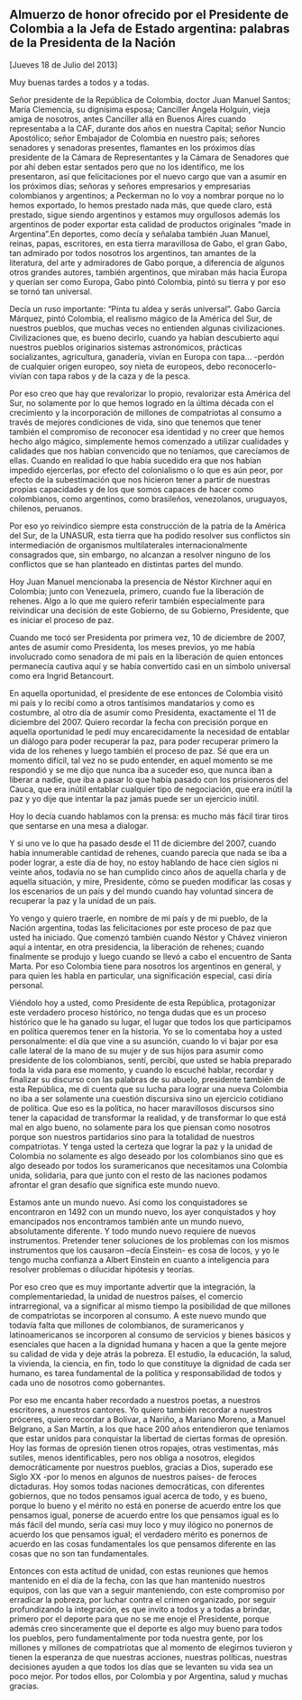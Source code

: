 Almuerzo de honor ofrecido por el Presidente de Colombia a la Jefa de Estado argentina: palabras de la Presidenta de la Nación
------------------------------------------------------------------------------------------------------------------------------

[Jueves 18 de Julio del 2013]

Muy buenas tardes a todos y a todas.

Señor presidente de la República de Colombia, doctor Juan Manuel Santos;
María Clemencia, su dignísima esposa; Canciller Ángela Holguín, vieja
amiga de nosotros, antes Canciller allá en Buenos Aires cuando
representaba a la CAF, durante dos años en nuestra Capital; señor Nuncio
Apostólico; señor Embajador de Colombia en nuestro país; señores
senadores y senadoras presentes, flamantes en los próximos días
presidente de la Cámara de Representantes y la Cámara de Senadores que
por ahí deben estar sentados pero que no los identifico, me los
presentaron, así que felicitaciones por el nuevo cargo que van a asumir
en los próximos días; señoras y señores empresarios y empresarias
colombianos y argentinos; a Peckerman no lo voy a nombrar porque no lo
hemos exportado, lo hemos prestado nada más, que quede claro, está
prestado, sigue siendo argentinos y estamos muy orgullosos además los
argentinos de poder exportar esta calidad de productos originales “made
in Argentina”.En deportes, como decía y señalaba también Juan Manuel,
reinas, papas, escritores, en esta tierra maravillosa de Gabo, el gran
Gabo, tan admirado por todos nosotros los argentinos, tan amantes de la
literatura, del arte y admiradores de Gabo porque, a diferencia de
algunos otros grandes autores, también argentinos, que miraban más hacia
Europa y querían ser como Europa, Gabo pintó Colombia, pintó su tierra y
por eso se tornó tan universal.

Decía un ruso importante: “Pinta tu aldea y serás universal”. Gabo
García Márquez, pintó Colombia, el realismo mágico de la América del
Sur, de nuestros pueblos, que muchas veces no entienden algunas
civilizaciones. Civilizaciones que, es bueno decirlo, cuando ya habían
descubierto aquí nuestros pueblos originarios sistemas astronómicos,
prácticas socializantes, agricultura, ganadería, vivían en Europa con
tapa… -perdón de cualquier origen europeo, soy nieta de europeos, debo
reconocerlo- vivían con tapa rabos y de la caza y de la pesca.

Por eso creo que hay que revalorizar lo propio, revalorizar esta América
del Sur, no solamente por lo que hemos logrado en la última década con
el crecimiento y la incorporación de millones de compatriotas al consumo
a través de mejores condiciones de vida, sino que tenemos que tener
también el compromiso de reconocer esa identidad y no creer que hemos
hecho algo mágico, simplemente hemos comenzado a utilizar cualidades y
calidades que nos habían convencido que no teníamos, que carecíamos de
ellas. Cuando en realidad lo que había sucedido era que nos habían
impedido ejercerlas, por efecto del colonialismo o lo que es aún peor,
por efecto de la subestimación que nos hicieron tener a partir de
nuestras propias capacidades y de los que somos capaces de hacer como
colombianos, como argentinos, como brasileños, venezolanos, uruguayos,
chilenos, peruanos.

Por eso yo reivindico siempre esta construcción de la patria de la
América del Sur, de la UNASUR, esta tierra que ha podido resolver sus
conflictos sin intermediación de organismos multilaterales
internacionalmente consagrados que, sin embargo, no alcanzan a resolver
ninguno de los conflictos que se han planteado en distintas partes del
mundo.

Hoy Juan Manuel mencionaba la presencia de Néstor Kirchner aquí en
Colombia; junto con Venezuela, primero, cuando fue la liberación de
rehenes. Algo a lo que me quiero referir también especialmente para
reivindicar una decisión de este Gobierno, de su Gobierno, Presidente,
que es iniciar el proceso de paz.

Cuando me tocó ser Presidenta por primera vez, 10 de diciembre de 2007,
antes de asumir como Presidenta, los meses previos, yo me había
involucrado como senadora de mi país en la liberación de quien entonces
permanecía cautiva aquí y se había convertido casi en un símbolo
universal como era Ingrid Betancourt.

En aquella oportunidad, el presidente de ese entonces de Colombia visitó
mi país y lo recibí como a otros tantísimos mandatarios y como es
costumbre, al otro día de asumir como Presidenta, exactamente el 11 de
diciembre del 2007. Quiero recordar la fecha con precisión porque en
aquella oportunidad le pedí muy encarecidamente la necesidad de entablar
un diálogo para poder recuperar la paz, para poder recuperar primero la
vida de los rehenes y luego también el proceso de paz. Sé que era un
momento difícil, tal vez no se pudo entender, en aquel momento se me
respondió y se me dijo que nunca iba a suceder eso, que nunca iban a
liberar a nadie, que iba a pasar lo que había pasado con los prisioneros
del Cauca, que era inútil entablar cualquier tipo de negociación, que
era inútil la paz y yo dije que intentar la paz jamás puede ser un
ejercicio inútil.

Hoy lo decía cuando hablamos con la prensa: es mucho más fácil tirar
tiros que sentarse en una mesa a dialogar.

Y si uno ve lo que ha pasado desde el 11 de diciembre del 2007, cuando
había innumerable cantidad de rehenes, cuando parecía que nada se iba a
poder lograr, a este día de hoy, no estoy hablando de hace cien siglos
ni veinte años, todavía no se han cumplido cinco años de aquella charla
y de aquella situación, y mire, Presidente, cómo se pueden modificar las
cosas y los escenarios de un país y del mundo cuando hay voluntad
sincera de recuperar la paz y la unidad de un país.

Yo vengo y quiero traerle, en nombre de mi país y de mi pueblo, de la
Nación argentina, todas las felicitaciones por este proceso de paz que
usted ha iniciado. Que comenzó también cuando Néstor y Chávez vinieron
aquí a intentar, en otra presidencia, la liberación de rehenes; cuando
finalmente se produjo y luego cuando se llevó a cabo el encuentro de
Santa Marta. Por eso Colombia tiene para nosotros los argentinos en
general, y para quien les habla en particular, una significación
especial, casi diría personal.

Viéndolo hoy a usted, como Presidente de esta República, protagonizar
este verdadero proceso histórico, no tenga dudas que es un proceso
histórico que le ha ganado su lugar, el lugar que todos los que
participamos en política queremos tener en la historia. Yo se lo
comentaba hoy a usted personalmente: el día que vine a su asunción,
cuando lo vi bajar por esa calle lateral de la mano de su mujer y de sus
hijos para asumir como presidente de los colombianos, sentí, percibí,
que usted se había preparado toda la vida para ese momento, y cuando lo
escuché hablar, recordar y finalizar su discurso con las palabras de su
abuelo, presidente también de esta República, me di cuenta que su lucha
para lograr una nueva Colombia no iba a ser solamente una cuestión
discursiva sino un ejercicio cotidiano de política. Que eso es la
política, no hacer maravillosos discursos sino tener la capacidad de
transformar la realidad, y de transformar lo que está mal en algo bueno,
no solamente para los que piensan como nosotros porque son nuestros
partidarios sino para la totalidad de nuestros compatriotas. Y tenga
usted la certeza que lograr la paz y la unidad de Colombia no solamente
es algo deseado por los colombianos sino que es algo deseado por todos
los suramericanos que necesitamos una Colombia unida, solidaria, para
que junto con el resto de las naciones podamos afrontar el gran desafío
que significa este mundo nuevo.

Estamos ante un mundo nuevo. Así como los conquistadores se encontraron
en 1492 con un mundo nuevo, los ayer conquistados y hoy emancipados nos
encontramos también ante un mundo nuevo, absolutamente diferente. Y todo
mundo nuevo requiere de nuevos instrumentos. Pretender tener soluciones
de los problemas con los mismos instrumentos que los causaron –decía
Einstein- es cosa de locos, y yo le tengo mucha confianza a Albert
Einstein en cuanto a inteligencia para resolver problemas o dilucidar
hipótesis y teorías.

Por eso creo que es muy importante advertir que la integración, la
complementariedad, la unidad de nuestros países, el comercio
intrarregional, va a significar al mismo tiempo la posibilidad de que
millones de compatriotas se incorporen al consumo. A este nuevo mundo
que todavía falta que millones de colombianos, de suramericanos y
latinoamericanos se incorporen al consumo de servicios y bienes básicos
y esenciales que hacen a la dignidad humana y hacen a que la gente
mejore su calidad de vida y deje atrás la pobreza. El estudio, la
educación, la salud, la vivienda, la ciencia, en fin, todo lo que
constituye la dignidad de cada ser humano, es tarea fundamental de la
política y responsabilidad de todos y cada uno de nosotros como
gobernantes.

Por eso me encanta haber recordado a nuestros poetas, a nuestros
escritores, a nuestros cantores. Yo quiero también recordar a nuestros
próceres, quiero recordar a Bolívar, a Nariño, a Mariano Moreno, a
Manuel Belgrano, a San Martín, a los que hace 200 años entendieron que
teníamos que estar unidos para conquistar la libertad de ciertas formas
de opresión. Hoy las formas de opresión tienen otros ropajes, otras
vestimentas, más sutiles, menos identificables, pero nos obliga a
nosotros, elegidos democráticamente por nuestros pueblos, gracias a
Dios, superado ese Siglo XX -por lo menos en algunos de nuestros países-
de feroces dictaduras. Hoy somos todas naciones democráticas, con
diferentes gobiernos, que no todos pensamos igual acerca de todo, y es
bueno, porque lo bueno y el mérito no está en ponerse de acuerdo entre
los que pensamos igual, ponerse de acuerdo entre los que pensamos igual
es lo más fácil del mundo, sería casi muy loco y muy ilógico no ponernos
de acuerdo los que pensamos igual; el verdadero mérito es ponernos de
acuerdo en las cosas fundamentales los que pensamos diferente en las
cosas que no son tan fundamentales.

Entonces con esta actitud de unidad, con estas reuniones que hemos
mantenido en el día de la fecha, con las que han mantenido nuestros
equipos, con las que van a seguir manteniendo, con este compromiso por
erradicar la pobreza, por luchar contra el crimen organizado, por seguir
profundizando la integración, es que invito a todos y a todas a brindar,
primero por el deporte para que no se me enoje el Presidente, porque
además creo sinceramente que el deporte es algo muy bueno para todos los
pueblos, pero fundamentalmente por toda nuestra gente, por los millones
y millones de compatriotas que al momento de elegirnos tuvieron y tienen
la esperanza de que nuestras acciones, nuestras políticas, nuestras
decisiones ayuden a que todos los días que se levanten su vida sea un
poco mejor. Por todos ellos, por Colombia y por Argentina, salud y
muchas gracias.
